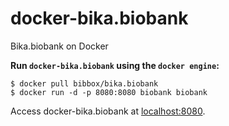 # docker-bika.biobank
Bika.biobank on Docker

**Run `docker-bika.biobank` using the `docker engine`:**

```
$ docker pull bibbox/bika.biobank 
$ docker run -d -p 8080:8080 biobank biobank 
```

Access docker-bika.biobank at [localhost:8080](http://localhost:8080).

 
